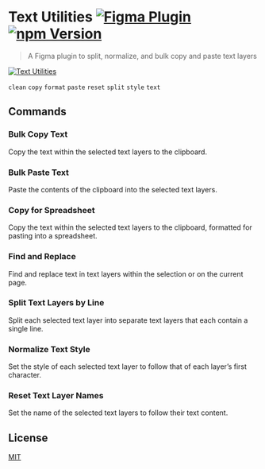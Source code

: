 # Text Utilities [![Figma Plugin](https://img.shields.io/badge/figma-Text%20Utilities-yellow?cacheSeconds=1800)](https://figma.com/community/plugin/899501266127939530/Text-Utilities) [![npm Version](https://img.shields.io/npm/v/figma-text-utilities?cacheSeconds=1800)](https://npmjs.com/package/figma-text-utilities)

> A Figma plugin to split, normalize, and bulk copy and paste text layers

[![Text Utilities](https://raw.githubusercontent.com/yuanqing/figma-plugins/main/packages/figma-text-utilities/media/cover.png)](https://figma.com/community/plugin/899501266127939530/Text-Utilities)

`clean` `copy` `format` `paste` `reset` `split` `style` `text`

## Commands

### Bulk Copy Text

Copy the text within the selected text layers to the clipboard.

### Bulk Paste Text

Paste the contents of the clipboard into the selected text layers.

### Copy for Spreadsheet

Copy the text within the selected text layers to the clipboard, formatted for pasting into a spreadsheet.

### Find and Replace

Find and replace text in text layers within the selection or on the current page.

### Split Text Layers by Line

Split each selected text layer into separate text layers that each contain a single line.

### Normalize Text Style

Set the style of each selected text layer to follow that of each layer’s first character.

### Reset Text Layer Names

Set the name of the selected text layers to follow their text content.

## License

[MIT](/LICENSE.md)
